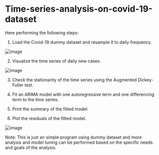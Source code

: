# Time-series-analysis-on-covid-19-dataset

Here performing the following steps:

1. Load the Covid-19 dummy dataset and resample it to daily frequency.

![image](https://user-images.githubusercontent.com/118778677/222143382-93d8b717-0069-407f-be83-b0612f142721.png)

2. Visualize the time series of daily new cases.

![image](https://user-images.githubusercontent.com/118778677/222143509-c2be54ba-2384-4818-b6bf-6904c42a0236.png)

3. Check the stationarity of the time series using the Augmented Dickey-Fuller test.

4. Fit an ARIMA model with one autoregressive term and one differencing term to the time series.

5. Print the summary of the fitted model.

6. Plot the residuals of the fitted model.

![image](https://user-images.githubusercontent.com/118778677/222143196-b39be942-30c0-4d77-b7eb-7c2e9fb8f33b.png)


Note: This is just an simple program using dummy dataset and more analysis and model tuning can be performed based on the specific needs and goals of the analysis.

